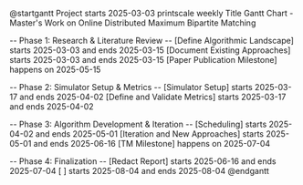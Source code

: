 @startgantt
Project starts 2025-03-03
printscale weekly
Title Gantt Chart - Master's Work on Online Distributed Maximum Bipartite Matching

-- Phase 1: Research & Literature Review --
[Define Algorithmic Landscape] starts 2025-03-03 and ends 2025-03-15
[Document Existing Approaches] starts 2025-03-03 and ends 2025-03-15
[Paper Publication Milestone] happens on 2025-05-15

-- Phase 2: Simulator Setup & Metrics --
[Simulator Setup] starts 2025-03-17 and ends 2025-04-02
[Define and Validate Metrics] starts 2025-03-17 and ends 2025-04-02

-- Phase 3: Algorithm Development & Iteration --
[Scheduling] starts 2025-04-02 and ends 2025-05-01
[Iteration and New Approaches] starts 2025-05-01 and ends 2025-06-16
[TM Milestone] happens on 2025-07-04

-- Phase 4: Finalization --
[Redact Report] starts  2025-06-16 and ends 2025-07-04
[ ] starts 2025-08-04 and ends 2025-08-04
@endgantt
